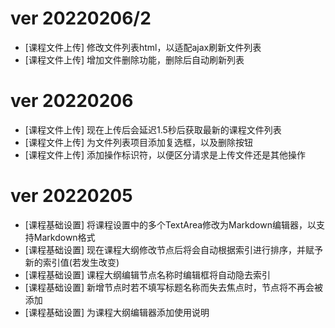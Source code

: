 # ver 20220206/2
- [课程文件上传] 修改文件列表html，以适配ajax刷新文件列表
- [课程文件上传] 增加文件删除功能，删除后自动刷新列表
  
# ver 20220206
- [课程文件上传] 现在上传后会延迟1.5秒后获取最新的课程文件列表
- [课程文件上传] 为文件列表项目添加复选框，以及删除按钮
- [课程文件上传] 添加操作标识符，以便区分请求是上传文件还是其他操作

# ver 20220205
- [课程基础设置] 将课程设置中的多个TextArea修改为Markdown编辑器，以支持Markdown格式
- [课程基础设置] 现在课程大纲修改节点后将会自动根据索引进行排序，并赋予新的索引值(若发生改变)
- [课程基础设置] 课程大纲编辑节点名称时编辑框将自动隐去索引
- [课程基础设置] 新增节点时若不填写标题名称而失去焦点时，节点将不再会被添加
- [课程基础设置] 为课程大纲编辑器添加使用说明
